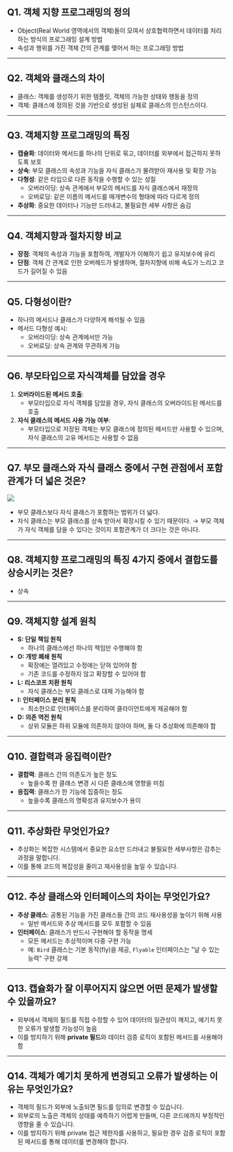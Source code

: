 ## Q1. 객체 지향 프로그래밍의 정의
- Object(Real World 영역에서의 객체)들이 모여서 상호협력하면서 데이터를 처리하는 방식의 프로그래밍 설계 방법
- 속성과 행위를 가진 객체 간의 관계를 맺어서 하는 프로그래밍 방법

---

## Q2. 객체와 클래스의 차이
- 클래스: 객체를 생성하기 위한 템플릿, 객체의 가능한 상태와 행동을 정의
- 객체: 클래스에 정의된 것을 기반으로 생성된 실체로 클래스의 인스턴스이다.

---

## Q3. 객체지향 프로그래밍의 특징
- **캡슐화**: 데이터와 메서드를 하나의 단위로 묶고, 데이터를 외부에서 접근하지 못하도록 보호
- **상속**: 부모 클래스의 속성과 기능을 자식 클래스가 물려받아 재사용 및 확장 가능
- **다형성**: 같은 타입으로 다른 동작을 수행할 수 있는 성질
    - 오버라이딩: 상속 관계에서 부모의 메서드를 자식 클래스에서 재정의
    - 오버로딩: 같은 이름의 메서드를 매개변수의 형태에 따라 다르게 정의
- **추상화**: 중요한 데이터나 기능만 드러내고, 불필요한 세부 사항은 숨김

---

## Q4. 객체지향과 절차지향 비교
- **장점**: 객체의 속성과 기능을 포함하여, 개발자가 이해하기 쉽고 유지보수에 유리
- **단점**: 객체 간 관계로 인한 오버헤드가 발생하며, 절차지향에 비해 속도가 느리고 코드가 길어질 수 있음

---

## Q5. 다형성이란?
- 하나의 메서드나 클래스가 다양하게 해석될 수 있음
- 메서드 다형성 예시:
    - 오버라이딩: 상속 관계에서만 가능
    - 오버로딩: 상속 관계와 무관하게 가능

---

## Q6. 부모타입으로 자식객체를 담았을 경우
1. **오버라이드된 메서드 호출**:
    - 부모타입으로 자식 객체를 담았을 경우, 자식 클래스의 오버라이드된 메서드를 호출
2. **자식 클래스의 메서드 사용 가능 여부**:
    - 부모타입으로 저장된 객체는 부모 클래스에 정의된 메서드만 사용할 수 있으며, 자식 클래스의 고유 메서드는 사용할 수 없음

---

## Q7. 부모 클래스와 자식 클래스 중에서 구현 관점에서 포함관계가 더 넓은 것은?
![](https://camo.githubusercontent.com/13daaf61b6ac10b12c0cd1f099d8e6df164c54ba501f92ce7a167bc32aa53d12/68747470733a2f2f76656c6f672e76656c63646e2e636f6d2f696d616765732f63616c6c613334393471686b2f706f73742f31616261643565622d666264342d343338382d383262322d3561333530353031383962332f696d6167652e706e67)
- 부모 클래스보다 자식 클래스가 포함하는 범위가 더 넓다.
- 자식 클래스는 부모 클래스를 상속 받아서 확장시킬 수 있기 때문이다.
  → 부모 객체가 자식 객체를 담을 수 있다는 것이지 포함관계가 더 크다는 것은 아니다.

---

## Q8. 객체지향 프로그래밍의 특징 4가지 중에서 결합도를 상승시키는 것은?
- 상속

---

## Q9. 객체지향 설계 원칙
- **S: 단일 책임 원칙**
    - 하나의 클래스에선 하나의 책임만 수행해야 함
- **O: 개방 폐쇄 원칙**
    - 확장에는 열려있고 수정에는 닫혀 있어야 함
    - 기존 코드를 수정하지 않고 확장할 수 있어야 함
- **L: 리스코프 치환 원칙**
    - 자식 클래스는 부모 클래스로 대체 가능해야 함
- **I: 인터페이스 분리 원칙**
    - 최소한으로 인터페이스를 분리하여 클라이언트에게 제공해야 함
- **D: 의존 역전 원칙**
    - 상위 모듈은 하위 모듈에 의존하지 않아야 하며, 둘 다 추상화에 의존해야 함

---

## Q10. 결합력과 응집력이란?
- **결합력**: 클래스 간의 의존도가 높은 정도
    - 높을수록 한 클래스 변경 시 다른 클래스에 영향을 미침
- **응집력**: 클래스가 한 기능에 집중하는 정도
    - 높을수록 클래스의 명확성과 유지보수가 용이

---

## Q11. 추상화란 무엇인가요?
- 추상화는 복잡한 시스템에서 중요한 요소만 드러내고 불필요한 세부사항은 감추는 과정을 말합니다.
- 이를 통해 코드의 복잡성을 줄이고 재사용성을 높일 수 있습니다.

---

## Q12. 추상 클래스와 인터페이스의 차이는 무엇인가요?
- **추상 클래스**: 공통된 기능을 가진 클래스들 간의 코드 재사용성을 높이기 위해 사용
    - 일반 메서드와 추상 메서드를 모두 포함할 수 있음
- **인터페이스**: 클래스가 반드시 구현해야 할 동작을 명세
    - 모든 메서드는 추상적이며 다중 구현 가능
    - 예: `Bird` 클래스는 기본 동작(fly)을 제공, `Flyable` 인터페이스는 "날 수 있는 능력" 구현 강제

---

## Q13. 캡슐화가 잘 이루어지지 않으면 어떤 문제가 발생할 수 있을까요?
- 외부에서 객체의 필드를 직접 수정할 수 있어 데이터의 일관성이 깨지고, 예기치 못한 오류가 발생할 가능성이 높음
- 이를 방지하기 위해 **private 필드**와 데이터 검증 로직이 포함된 메서드를 사용해야 함

---

## Q14. 객체가 예기치 못하게 변경되고 오류가 발생하는 이유는 무엇인가요?
- 객체의 필드가 외부에 노출되면 필드를 임의로 변경할 수 있습니다.
- 외부로의 노출은 객체의 상태를 예측하기 어렵게 만들며, 다른 코드에까지 부정적인 영향을 줄 수 있습니다.
- 이를 방지하기 위해 private 접근 제한자를 사용하고, 필요한 경우 검증 로직이 포함된 메서드를 통해 데이터를 변경해야 합니다.
